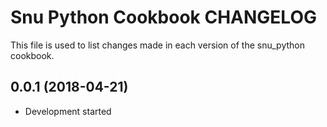 # Snu Python Cookbook CHANGELOG

This file is used to list changes made in each version of the snu_python
cookbook.

## 0.0.1 (2018-04-21)

- Development started
